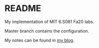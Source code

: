 # README

My implementation of MIT 6.S081 Fa20 labs.

Master branch contains the configuration.

My notes can be found in [my blog](https://xkz0777.github.io/notes/xv6_labs_2020.html).
